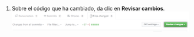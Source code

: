 1. Sobre el código que ha cambiado, da clic en **Revisar cambios**. ![Botón para revisar cambios](/assets/images/help/pull_requests/review-changes-button.png)
